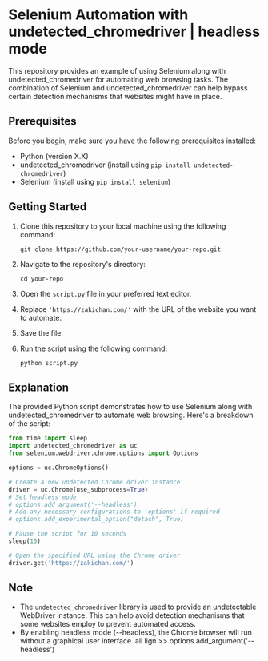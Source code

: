 # Selenium Automation with undetected_chromedriver | headless mode

This repository provides an example of using Selenium along with undetected_chromedriver for automating web browsing tasks.
The combination of Selenium and undetected_chromedriver can help bypass certain detection mechanisms that websites might have in place.

## Prerequisites

Before you begin, make sure you have the following prerequisites installed:

- Python (version X.X)
- undetected_chromedriver (install using `pip install undetected-chromedriver`)
- Selenium (install using `pip install selenium`)

## Getting Started

1. Clone this repository to your local machine using the following command:

   ```
   git clone https://github.com/your-username/your-repo.git
   ```

2. Navigate to the repository's directory:

   ```
   cd your-repo
   ```

3. Open the `script.py` file in your preferred text editor.

4. Replace `'https://zakichan.com/'` with the URL of the website you want to automate.

5. Save the file.

6. Run the script using the following command:

   ```
   python script.py
   ```

## Explanation

The provided Python script demonstrates how to use Selenium along with undetected_chromedriver to automate web browsing. Here's a breakdown of the script:

```python
from time import sleep
import undetected_chromedriver as uc
from selenium.webdriver.chrome.options import Options

options = uc.ChromeOptions()

# Create a new undetected Chrome driver instance
driver = uc.Chrome(use_subprocess=True)
# Set headless mode 
# options.add_argument('--headless') 
# Add any necessary configurations to 'options' if required
# options.add_experimental_option("detach", True)

# Pause the script for 10 seconds
sleep(10)

# Open the specified URL using the Chrome driver
driver.get('https://zakichan.com/')
```

## Note

- The `undetected_chromedriver` library is used to provide an undetectable WebDriver instance. This can help avoid detection mechanisms that some websites employ to prevent automated access.
- By enabling headless mode (--headless), the Chrome browser will run without a graphical user interface.
  all lign >> options.add_argument('--headless')   

 
